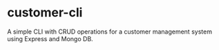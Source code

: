 # customer-cli
A simple CLI with CRUD operations for a customer management system using Express and Mongo DB.
